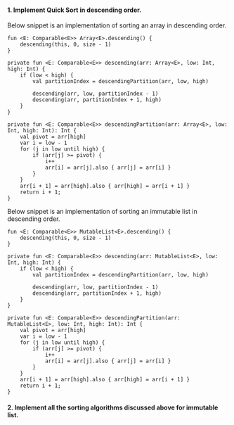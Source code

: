#### 1. Implement Quick Sort in descending order.

Below snippet is an implementation of sorting an array in descending order.

```
fun <E: Comparable<E>> Array<E>.descending() {
    descending(this, 0, size - 1)
}

private fun <E: Comparable<E>> descending(arr: Array<E>, low: Int, high: Int) {
    if (low < high) {
        val partitionIndex = descendingPartition(arr, low, high)

        descending(arr, low, partitionIndex - 1)
        descending(arr, partitionIndex + 1, high)
    }
}

private fun <E: Comparable<E>> descendingPartition(arr: Array<E>, low: Int, high: Int): Int {
    val pivot = arr[high]
    var i = low - 1
    for (j in low until high) {
        if (arr[j] >= pivot) {
            i++
            arr[i] = arr[j].also { arr[j] = arr[i] }
        }
    }
    arr[i + 1] = arr[high].also { arr[high] = arr[i + 1] }
    return i + 1;
}
```

Below snippet is an implementation of sorting an immutable list in descending order.
```
fun <E: Comparable<E>> MutableList<E>.descending() {
    descending(this, 0, size - 1)
}

private fun <E: Comparable<E>> descending(arr: MutableList<E>, low: Int, high: Int) {
    if (low < high) {
        val partitionIndex = descendingPartition(arr, low, high)

        descending(arr, low, partitionIndex - 1)
        descending(arr, partitionIndex + 1, high)
    }
}

private fun <E: Comparable<E>> descendingPartition(arr: MutableList<E>, low: Int, high: Int): Int {
    val pivot = arr[high]
    var i = low - 1
    for (j in low until high) {
        if (arr[j] >= pivot) {
            i++
            arr[i] = arr[j].also { arr[j] = arr[i] }
        }
    }
    arr[i + 1] = arr[high].also { arr[high] = arr[i + 1] }
    return i + 1;
}
```

#### 2. Implement all the sorting algorithms discussed above for immutable list.
